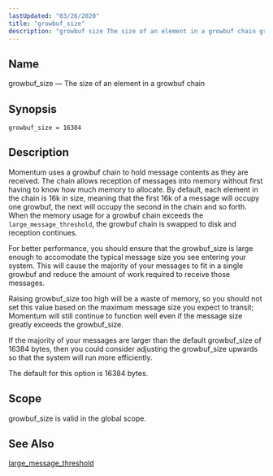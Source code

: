 ```yaml
---
lastUpdated: "03/26/2020"
title: "growbuf_size"
description: "growbuf size The size of an element in a growbuf chain growbuf size 16384 Momentum uses a growbuf chain to hold message contents as they are received The chain allows reception of messages into memory without first having to know how much memory to allocate By default each element in..."
---
```


<a name="conf.ref.growbuf_size"></a> 
## Name

growbuf_size — The size of an element in a growbuf chain

## Synopsis

`growbuf_size = 16384`

<a name="idp9673440"></a> 
## Description

Momentum uses a growbuf chain to hold message contents as they are received. The chain allows reception of messages into memory without first having to know how much memory to allocate. By default, each element in the chain is 16k in size, meaning that the first 16k of a message will occupy one growbuf, the next will occupy the second in the chain and so forth. When the memory usage for a growbuf chain exceeds the `large_message_threshold`, the growbuf chain is swapped to disk and reception continues.

For better performance, you should ensure that the growbuf_size is large enough to accomodate the typical message size you see entering your system. This will cause the majority of your messages to fit in a single growbuf and reduce the amount of work required to receive those messages.

Raising growbuf_size too high will be a waste of memory, so you should not set this value based on the maximum message size you expect to transit; Momentum will still continue to function well even if the message size greatly exceeds the growbuf_size.

If the majority of your messages are larger than the default growbuf_size of 16384 bytes, then you could consider adjusting the growbuf_size upwards so that the system will run more efficiently.

The default for this option is 16384 bytes.

<a name="idp9678816"></a> 
## Scope

growbuf_size is valid in the global scope.

<a name="idp9680448"></a> 
## See Also

[large_message_threshold](/momentum/3/3-reference/3-reference-conf-ref-large-message-threshold)